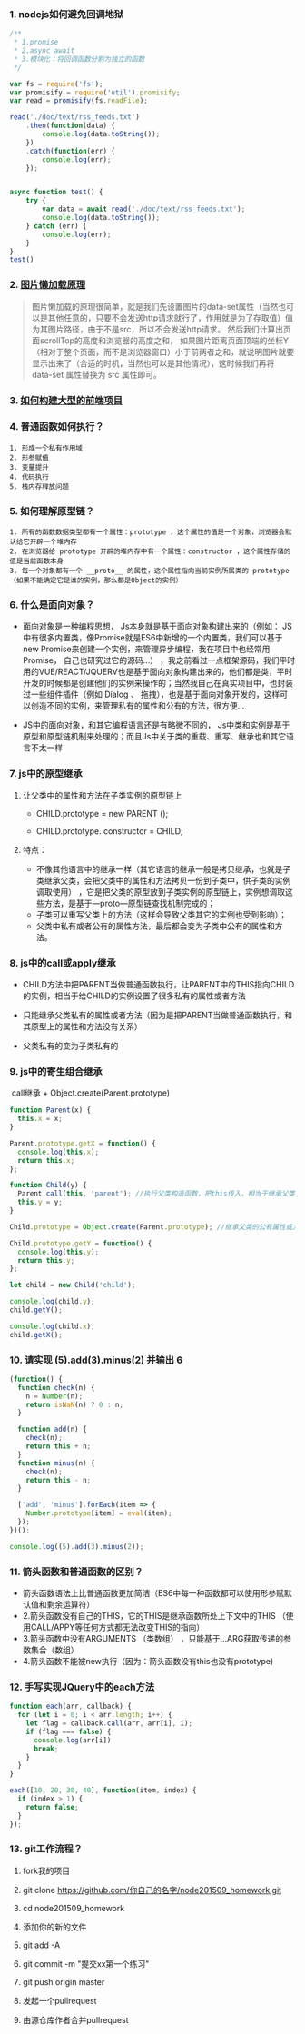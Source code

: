 ### 1.  nodejs如何避免回调地狱

```javascript
/**
 * 1.promise
 * 2.async await
 * 3.模块化：将回调函数分割为独立的函数
 */

var fs = require('fs');
var promisify = require('util').promisify;
var read = promisify(fs.readFile);

read('./doc/text/rss_feeds.txt')
	.then(function(data) {
		console.log(data.toString());
	})
	.catch(function(err) {
		console.log(err);
	});


async function test() {
	try {
		var data = await read('./doc/text/rss_feeds.txt');
		console.log(data.toString());
	} catch (err) {
		console.log(err);
	}
}
test()
```

### 2. [图片懒加载原理](https://www.cnblogs.com/zhuzhenwei918/p/6943156.html)

> 图片懒加载的原理很简单，就是我们先设置图片的data-set属性（当然也可以是其他任意的，只要不会发送http请求就行了，作用就是为了存取值）值为其图片路径，由于不是src，所以不会发送http请求。 然后我们计算出页面scrollTop的高度和浏览器的高度之和， 如果图片距离页面顶端的坐标Y（相对于整个页面，而不是浏览器窗口）小于前两者之和，就说明图片就要显示出来了（合适的时机，当然也可以是其他情况），这时候我们再将 data-set 属性替换为 src 属性即可。

### 3. [如何构建大型的前端项目](https://segmentfault.com/a/1190000016647822)

###  4. 普通函数如何执行？

	1. 形成一个私有作用域
	2. 形参赋值
	3. 变量提升
	4. 代码执行
	5. 栈内存释放问题

###  5. 如何理解原型链？

	1. 所有的函数数据类型都有一个属性：prototype ，这个属性的值是一个对象，浏览器会默认给它开辟一个堆内存
	2. 在浏览器给 prototype 开辟的堆内存中有一个属性：constructor ，这个属性存储的值是当前函数本身
	3. 每一个对象都有一个 __proto__ 的属性，这个属性指向当前实例所属类的 prototype（如果不能确定它是谁的实例，那么都是Object的实例）

### 6. 什么是面向对象？

- 面向对象是一种编程思想， Js本身就是基于面向对象构建出来的（例如： JS中有很多内置类，像Promise就是ES6中新增的一个内置类，我们可以基于new Promise来创建一个实例，来管理异步编程，我在项目中也经常用Promise， 自己也研究过它的源码...） ，我之前看过一点框架源码，我们平时用的VUE/REACT/JQUERV也是基于面向对象构建出来的，他们都是类，平时开发的时候都是创建他们的实例来操作的；当然我自己在真实项目中，也封装过一些组件插件（例如 Dialog 、 拖拽），也是基于面向对象开发的，这样可以创造不同的实例，来管理私有的属性和公有的方法，很方便...

- JS中的面向对象，和其它编程语言还是有略微不同的， Js中类和实例是基于原型和原型链机制来处理的；而且Js中关于类的重载、重写、继承也和其它语言不太一样

### 7. js中的原型继承

1. 让父类中的属性和方法在子类实例的原型链上

	* CHILD.prototype = new PARENT ();

	* CHILD.prototype. constructor = CHILD;
2. 特点：
   - 不像其他语言中的继承一样（其它语言的继承一般是拷贝继承，也就是子类继承父类，会把父类中的属性和方法拷贝一份到子类中，供子类的实例调取使用） ，它是把父类的原型放到子类实例的原型链上，实例想调取这些方法，是基于—proto—原型链查找机制完成的；
   - 子类可以重写父类上的方法（这样会导致父类其它的实例也受到影响）；
   - 父类中私有或者公有的属性方法，最后都会变为子类中公有的属性和方法。

### 8. js中的call或apply继承

- CHILD方法中把PARENT当做普通函数执行，让PARENT中的THIS指向CHILD的实例，相当于给CHILD的实例设置了很多私有的属性或者方法

- 只能继承父类私有的属性或者方法（因为是把PARENT当做普通函数执行，和其原型上的属性和方法没有关系）
- 父类私有的变为子类私有的

### 9. js中的寄生组合继承

​	call继承 +  Object.create(Parent.prototype)

```javascript
function Parent(x) {
  this.x = x;
}

Parent.prototype.getX = function() {
  console.log(this.x);
  return this.x;
};

function Child(y) {
  Parent.call(this, 'parent'); //执行父类构造函数，把this传入，相当于继承父类的私有属性或方法
  this.y = y;
}

Child.prototype = Object.create(Parent.prototype); //继承父类的公有属性或方法

Child.prototype.getY = function() {
  console.log(this.y);
  return this.y;
};

let child = new Child('child');

console.log(child.y);
child.getY();

console.log(child.x);
child.getX();
```

### 10. 请实现 (5).add(3).minus(2) 并输出 6

```javascript
(function() {
  function check(n) {
    n = Number(n);
    return isNaN(n) ? 0 : n;
  }

  function add(n) {
    check(n);
    return this + n;
  }
  function minus(n) {
    check(n);
    return this - n;
  }

  ['add', 'minus'].forEach(item => {
    Number.prototype[item] = eval(item);
  });
})();

console.log((5).add(3).minus(2));
```

### 11. 箭头函数和普通函数的区别？

+ 箭头函数语法上比普通函数更加简洁（ES6中每一种函数都可以使用形参赋默认值和剩余运算符）
+ 2.箭头函数没有自己的THIS，它的THIS是继承函数所处上下文中的THIS （使用CALL/APPY等任何方式都无法改变THIS的指向）
+ 3.箭头函数中没有ARGUMENTS （类数组） ，只能基于...ARG获取传递的参数集合（数组）
+ 4.箭头函数不能被new执行（因为：箭头函数没有this也没有prototype)

### 12. 手写实现JQuery中的each方法

```javascript
function each(arr, callback) {
  for (let i = 0; i < arr.length; i++) {
    let flag = callback.call(arr, arr[i], i);
    if (flag === false) {
      console.log(arr[i])
      break;
    }
  }
}

each([10, 20, 30, 40], function(item, index) {
  if (index > 1) {
    return false;
  }
});
```

### 13. git工作流程？

1. fork我的项目

2. git clone https://github.com/你自己的名字/node201509_homework.git

3. cd node201509_homework

4. 添加你的新的文件

5. git add -A

6. git commit -m "提交xx第一个练习"

7. git push origin master
8. 发起一个pullrequest
9. 由源仓库作者合并pullrequest


